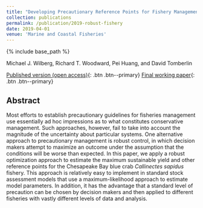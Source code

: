 ```yaml
---
title: "Developing Precautionary Reference Points for Fishery Management Using Robust Control Theory: Application to the Chesapeake Bay Blue Crab Fishery"
collection: publications
permalink: /publication/2019-robust-fishery
date: 2019-04-01
venue: 'Marine and Coastal Fisheries'
---
```

{% include base_path %}

Michael J. Wilberg, Richard T. Woodward, Pei Huang, and David Tomberlin

[Published version (open access)](https://afspubs.onlinelibrary.wiley.com/doi/10.1002/mcf2.10069){: .btn .btn--primary} [Final working paper](/files/2019_MCF_RobustFishery.pdf){: .btn .btn--primary}

## Abstract

Most efforts to establish precautionary guidelines for fisheries management use essentially ad hoc impressions as to what constitutes conservative management. Such approaches, however, fail to take into account the magnitude of the uncertainty about particular systems. One alternative approach to precautionary management is robust control, in which decision makers attempt to maximize an outcome under the assumption that the conditions will be worse than expected. In this paper, we apply a robust optimization approach to estimate the maximum sustainable yield and other reference points for the Chesapeake Bay blue crab *Callinectes sapidus* fishery. This approach is relatively easy to implement in standard stock assessment models that use a maximum-likelihood approach to estimate model parameters. In addition, it has the advantage that a standard level of precaution can be chosen by decision makers and then applied to different fisheries with vastly different levels of data and analysis.